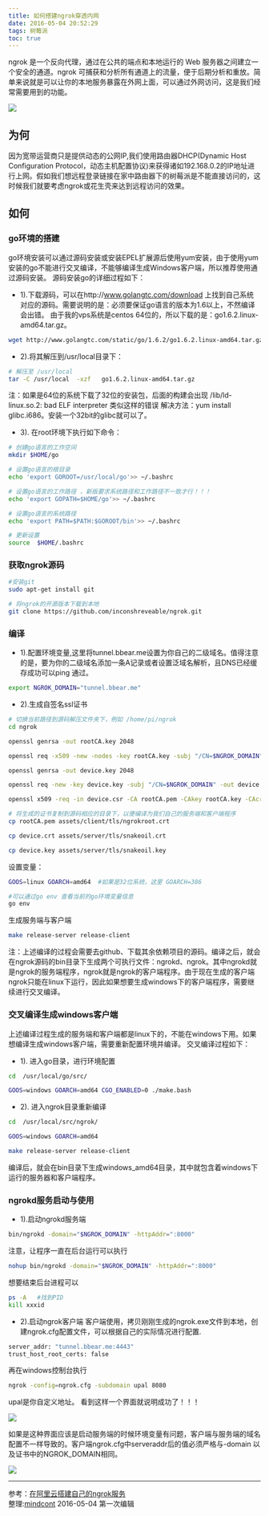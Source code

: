 ```yaml
---
title: 如何搭建ngrok穿透内网
date: 2016-05-04 20:52:29
tags: 树莓派
toc: true
---
```

ngrok 是一个反向代理，通过在公共的端点和本地运行的 Web 服务器之间建立一个安全的通道。ngrok 可捕获和分析所有通道上的流量，便于后期分析和重放。简单来说就是可以让你的本地服务暴露在外网上面，可以通过外网访问，这是我们经常需要用到的功能。

![](http://static.mindcont.com/blog/images/tools/ngrok/ngrok.png)

## 为何
因为宽带运营商只是提供动态的公网IP,我们使用路由器DHCP(Dynamic Host Configuration Protocol，动态主机配置协议)来获得诸如192.168.0.2的IP地址进行上网。假如我们想远程登录链接在家中路由器下的树莓派是不能直接访问的，这时候我们就要考虑ngrok或花生壳来达到远程访问的效果。

## 如何

### go环境的搭建
go环境安装可以通过源码安装或安装EPEL扩展源后使用yum安装，由于使用yum安装的go不能进行交叉编译，不能够编译生成Windows客户端，所以推荐使用通过源码安装。
源码安装go的详细过程如下：

* 1).下载源码，可以在http://www.golangtc.com/download 上找到自己系统对应的源码。需要说明的是：必须要保证go语言的版本为1.6以上，不然编译会出错。
     由于我的vps系统是centos 64位的，所以下载的是：go1.6.2.linux-amd64.tar.gz。

```bash
wget http://www.golangtc.com/static/go/1.6.2/go1.6.2.linux-amd64.tar.gz
```

* 2).将其解压到/usr/local目录下：

```bash
# 解压至 /usr/local
tar -C /usr/local  -xzf   go1.6.2.linux-amd64.tar.gz
```
注：如果是64位的系统下载了32位的安装包，后面的构建会出现 /lib/ld-linux.so.2: bad ELF interpreter 类似这样的错误 解决方法：yum install glibc.i686。安装一个32bit的glibc就可以了。

* 3). 在root环境下执行如下命令：

```bash
# 创建go语言的工作空间
mkdir $HOME/go  

# 设置go语言的根目录
echo 'export GOROOT=/usr/local/go'>> ~/.bashrc  

# 设置go语言的工作路径 ，新版要求系统路径和工作路径不一致才行！！！
echo 'export GOPATH=$HOME/go'>> ~/.bashrc  

# 设置go语言的系统路径
echo 'export PATH=$PATH:$GOROOT/bin'>> ~/.bashrc  

# 更新设置
source  $HOME/.bashrc

```
### 获取ngrok源码

```bash
#安装git
sudo apt-get install git

# 将ngrok的开源版本下载到本地
git clone https://github.com/inconshreveable/ngrok.git  
```
### 编译
* 1).配置环境变量,这里将tunnel.bbear.me设置为你自己的二级域名。值得注意的是，要为你的二级域名添加一条A记录或者设置泛域名解析，且DNS已经缓存成功可以ping 通过。

```bash
export NGROK_DOMAIN="tunnel.bbear.me"
```
* 2).生成自签名ssl证书

```bash
# 切换当前路径到源码解压文件夹下，例如 /home/pi/ngrok
cd ngrok

openssl genrsa -out rootCA.key 2048

openssl req -x509 -new -nodes -key rootCA.key -subj "/CN=$NGROK_DOMAIN" -days 5000 -out rootCA.pem

openssl genrsa -out device.key 2048

openssl req -new -key device.key -subj "/CN=$NGROK_DOMAIN" -out device.csr

openssl x509 -req -in device.csr -CA rootCA.pem -CAkey rootCA.key -CAcreateserial -out device.crt -days 5000

# 将生成的证书复制到源码相应的目录下，以便编译为我们自己的服务端和客户端程序
cp rootCA.pem assets/client/tls/ngrokroot.crt

cp device.crt assets/server/tls/snakeoil.crt

cp device.key assets/server/tls/snakeoil.key

```
设置变量：
```bash
GOOS=linux GOARCH=amd64  #如果是32位系统，这里 GOARCH=386

#可以通过go env 查看当前的go环境变量信息
go env
```
生成服务端与客户端
```bash
make release-server release-client
```
注：上述编译的过程会需要去github、下载其余依赖项目的源码。编译之后，就会在ngrok源码的bin目录下生成两个可执行文件：ngrokd、ngrok。其中ngrokd就是ngrok的服务端程序，ngrok就是ngrok的客户端程序。由于现在生成的客户端ngrok只能在linux下运行，因此如果想要生成windows下的客户端程序，需要继续进行交叉编译。

### 交叉编译生成windows客户端
上述编译过程生成的服务端和客户端都是linux下的，不能在windows下用。如果想编译生成windows客户端，需要重新配置环境并编译。 交叉编译过程如下：
* 1). 进入go目录，进行环境配置

```bash
cd  /usr/local/go/src/

GOOS=windows GOARCH=amd64 CGO_ENABLED=0 ./make.bash  
```
* 2). 进入ngrok目录重新编译

```bash
cd  /usr/local/src/ngrok/

GOOS=windows GOARCH=amd64

make release-server release-client
```
编译后，就会在bin目录下生成windows_amd64目录，其中就包含着windows下运行的服务器和客户端程序。

### ngrokd服务启动与使用
* 1).启动ngrokd服务端

```bash
bin/ngrokd -domain="$NGROK_DOMAIN" -httpAddr=":8000"
```
注意，让程序一直在后台运行可以执行
```bash
nohup bin/ngrokd -domain="$NGROK_DOMAIN" -httpAddr=":8000"
```
想要结束后台进程可以
```bash
ps -A   #找到PID  
kill xxxid
```
* 2).启动ngrok客户端
客户端使用，拷贝刚刚生成的ngrok.exe文件到本地，创建ngrok.cfg配置文件，可以根据自己的实际情况进行配置.

```bash
server_addr: "tunnel.bbear.me:4443"
trust_host_root_certs: false  
```
再在windows控制台执行
```bash
ngrok -config=ngrok.cfg -subdomain upal 8080  
```
upal是你自定义地址。
看到这样一个界面就说明成功了！！！

![](http://static.mindcont.com/blog/images/tools/ngrok/ngrok-1.png)

如果是这种界面应该是启动服务端的时候环境变量有问题，客户端与服务端的域名配置不一样导致的。客户端ngrok.cfg中serveraddr后的值必须严格与-domain 以及证书中的NGROK_DOMAIN相同。

![](http://static.mindcont.com/blog/images/tools/ngrok/ngrok-2.png)

---
参考：[在阿里云搭建自己的ngrok服务](http://bbear.me/shi-yong-a-li-yun-da-jian-zi-ji-de-ngrokfu-wu/)  
整理:[mindcont](https://github.com/mindcont)  2016-05-04 第一次编辑
